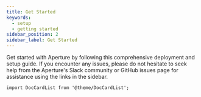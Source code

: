 ```yaml
---
title: Get Started
keywords:
  - setup
  - getting started
sidebar_position: 2
sidebar_label: Get Started
---
```


Get started with Aperture by following this comprehensive deployment and setup
guide. If you encounter any issues, please do not hesitate to seek help from the
Aperture's Slack community or GitHub issues page for assistance using the links
in the sidebar.

```mdx-code-block
import DocCardList from '@theme/DocCardList';
```

<DocCardList />
